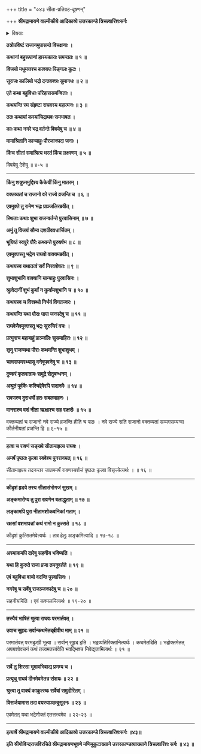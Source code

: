 +++
title = "०४३ सीता-प्रतिग्रह-दूषणम्"

+++
**श्रीमद्रामायणे वाल्मीकीये आदिकाव्ये उत्तरकाण्डे त्रिचत्वारिंशःसर्गः**

<details><summary>विषयाः</summary>

कदाचन रामेण सभायां कथा-प्रसङ्गेन  
चारं प्रति पौरेषु स्व-विषयक--शुभाशुभ-वार्ता-निवेदन-चोदने  
भीत-भीतेन तेन  
रावणापहृत-सीता-पुनर्-आनयन-प्रकारक--  
पौर-जन-कुत्सन-निवेदनम् ॥ १ ॥
</details>

**तत्रोपविष्टं राजानमुपासन्ते विचक्षणाः ।**

**कथानां बहुरूपाणां हास्यकाराः समन्ततः ॥ १ ॥**

**विजयो मधुमत्तश्च काश्यपः पिङ्गलः कुटः ।**

**सुराजः कालियो भद्रो दन्तवक्त्रः सुमागधः ॥ २ ॥**

**एते कथा बहुविधाः परिहाससमन्विताः ।**

**कथयन्ति स्म संहृष्टा राघवस्य महात्मनः ॥ ३ ॥**

**ततः कथायां कस्यांचिद्राघवः समभाषत ।**

**काः कथा नगरे भद्र वर्तन्ते विषयेषु च ॥ ४ ॥**

**मामाश्रितानि कान्याहुः पौरजानपदा जनाः ।**

**किंच सीतां समाश्रित्य भरतं किंच लक्ष्मणम् ॥ ५ ॥**

विषयेषु देशेषु ॥ ४-५ ॥

****

**किंनु शत्रुघ्नमुद्दिश्य कैकेयीं किंनु मातरम् ।**

**वक्तव्यतां च राजानो वरे राज्ये व्रजन्ति च ॥ ६ ॥**

**एवमुक्ते तु रामेण भद्रः प्राञ्जलिरब्रवीत् ।**

**स्थिताः कथाः शुभा राजन्वर्तन्ते पुरवासिनाम् ॥ ७ ॥**

**अमुं तु विजयं सौम्य दशग्रीववधार्जितम् ।**

**भूयिष्ठं स्वपुरे पौरैः कथ्यन्ते पुरुषर्षभ ॥ ८ ॥**

**एवमुक्तस्तु भद्रेण राघवो वाक्यमब्रवीत् ।**

**कथयस्व यथातत्वं सर्वं निरवशेषतः ॥ ९ ॥**

**शुभाशुभानि वाक्यानि यान्याहुः पुरवासिनः ।**

**श्रुत्वेदानीं शुभं कुर्यां न कुर्यामशुभानि च ॥ १० ॥**

**कथयस्व च विस्रब्धो निर्भयं विगतज्वरः ।**

**कथयन्ति यथा पौराः पापा जनपदेषु च ॥ ११ ॥**

**राघवेणैवमुक्तस्तु भद्रः सुरुचिरं वचः ।**

**प्रत्युवाच महाबाहुं प्राञ्जलिः सुसमाहितः ॥ १२ ॥**

**शृणु राजन्यथा पौराः कथयन्ति शुभाशुभम् ।**

**चत्वरापणरथ्यासु वनेषूपवनेषु च ॥ १३ ॥**

**दुष्करं कृतवान्रामः समुद्रे सेतुबन्धनम् ।**

**अश्रुतं पूर्वकैः कश्चिद्देवैरपि सदानवैः ॥ १४ ॥**

**रावणश्च दुराधर्षो हतः सबलवाहनः ।**

**वानराश्च वशं नीता ऋक्षाश्च सह राक्षसैः ॥ १५ ॥**

वक्तव्यतां च राजानो नवे राज्ये व्रजन्ति हीति च पाठः । नवे राज्ये सति राजानो वक्तव्यतां सम्यगसम्यग्वा कीर्तनीयतां व्रजन्ति हि ॥ ६-१५ ॥

****

**हत्वा च रावणं सङ्ख्ये सीतामाहृत्य राघवः ।**

**अमर्षं पृष्ठतः कृत्वा स्ववेश्म पुनरानयत् ॥ १६ ॥**

सीतामाहृत्य तदनन्तर जातममर्षं रावणस्पर्शजं पृष्ठतः कृत्वा विसृज्येत्यर्थः । ॥ १६ ॥

****

**कीदृशं हृदये तस्य सीतासंभोगजं सुखम् ।**

**अङ्कमारोप्य तु पुरा रावणेन बलाद्धृताम् ॥ १७ ॥**

**लङ्कामपि पुरा नीतामशोकवनिकां गताम् ।**

**रक्षसां वशमापन्नां कथं रामो न कुत्सते ॥ १८ ॥**

कीदृशं कुत्सितमेवेत्यर्थः । तत्र हेतुः अङ्कमित्यादि ॥ १७-१८ ॥

****

**अस्माकमपि दारेषु सहनीय भविष्यति ।**

**यथा हि कुरुते राजा प्रजा तमनुवर्तते ॥ १९ ॥**

**एवं बहुविधा वाचो वदन्ति पुरवासिनः ।**

**नगरेषु च सर्वेषु राजञ्जनपदेषु च ॥ २० ॥**

सहनीयमिति । एवं कश्मलमित्यर्थः ॥ १९-२० ॥

****

**तस्यैवं भाषितं श्रुत्वा राघवः परमार्तवत् ।**

**उवाच सुहृदः सर्वान्कथमेतद्ब्रीवीथ माम् ॥ २१ ॥**

परमार्तवत् परमदुःखी भूत्वा । सर्वान् सुहृद इति । भद्रव्यतिरिक्तानित्यर्थः । कथमेतदिति । भद्रोक्तमेतत् अपयशोवचनं कथं तत्त्वमतत्त्वंवेति भवद्भिश्च निवेद्यतामित्यर्थः ॥ २१ ॥

****

**सर्वे तु शिरसा भूमावभिवाद्य प्रणम्य च ।**

**प्रत्यूचू राघवं दीनमेवमेतन्न संशयः ॥ २२ ॥**

**श्रुत्त्वा तु वाक्यं काकुत्स्थः सर्वेषां समुदीरितम् ।**

**विसर्जयामास तदा वयस्याञ्छत्रुसूदनः ॥ २३ ॥**

एवमेतत् यथा भद्रेणोक्तं एतत्तत्त्वमेव ॥ २२-२३ ॥

****

**इत्यार्षे श्रीमद्रामायणे वाल्मीकीये आदिकाव्ये उत्तरकाण्डे त्रिचत्वारिंशःसर्गः ॥४३॥**

**इति श्रीगोविन्दराजविरचिते श्रीमद्रामायणभूषणे मणिमुकुटाख्याने उत्तरकाण्डव्याख्याने त्रिचत्वारिंशः सर्गः ॥ ४३ ॥**
